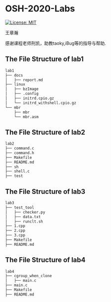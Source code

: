 # OSH-2020-Labs

[![License: MIT](https://img.shields.io/badge/License-MIT-blue.svg)](https://github.com/RabbitWhite1/USTC-Health-Report/blob/master/LICENSE)

王章瀚

感谢课程老师刑凯，助教taoky,iBug等的指导与帮助.

## The File Structure of lab1

```bash
lab1  
├── docs  
│   ├── report.md  
├── linux  
│   ├── bzImage  
│   ├── .config  
│   ├── initrd.cpio.gz  
│   └── initrd_withshell.cpio.gz  
└── mbr  
    ├── mbr  
    └── mbr.asm
```

## The File Structure of lab2

```bash
lab2
├── command.c
├── command.h
├── Makefile
├── README.md
├── sh
├── shell.c
├── test
```

## The File Structure of lab3

```bash
lab3
├── test_tool
│   ├── checker.py  
│   ├── data.txt  
│   ├── runclt.sh
├── 1.cpp
├── 2.cpp
├── 3.cpp
├── Makefile
├── README.md
```

## The File Structure of lab4

```bash
lab4
├── cgroup_when_clone
│   ├── main.c
├── main.c
├── Makefile
├── README.md
```

